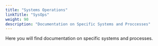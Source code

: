 ```yaml
---
title: "Systems Operations"
linkTitle: "SysOps"
weight: 90
description: "Documentation on Specific Systems and Proccesses"
---
```


Here you will find documentation on specific systems and processes.

